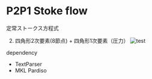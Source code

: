 # P2P1 Stoke flow
定常ストークス方程式

2. 四角形2次要素(8節点) + 四角形1次要素（圧力）
![test](https://github.com/syusaku625/stokes_flow/assets/60399011/a0615480-875a-4ffb-97df-e32d856018ff)

dependency
- TextParser
- MKL Pardiso

